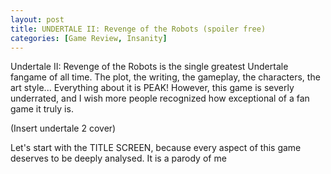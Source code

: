 ```yaml
---
layout: post
title: UNDERTALE II: Revenge of the Robots (spoiler free)
categories: [Game Review, Insanity]
---
```

Undertale II: Revenge of the Robots is the single greatest Undertale fangame of all time. The plot, the writing, the gameplay, the characters, the art style... Everything about it is PEAK! However, this game is severly underrated, and I wish more people recognized how exceptional of a fan game it truly is.

(Insert undertale 2 cover)

Let's start with the TITLE SCREEN, because every aspect of this game deserves to be deeply analysed. It is a parody of me
<!--stackedit_data:
eyJoaXN0b3J5IjpbLTE4MTAwODQxNDgsMTAxMTMxOTk3OCwyND
UwMzc2NzZdfQ==
-->